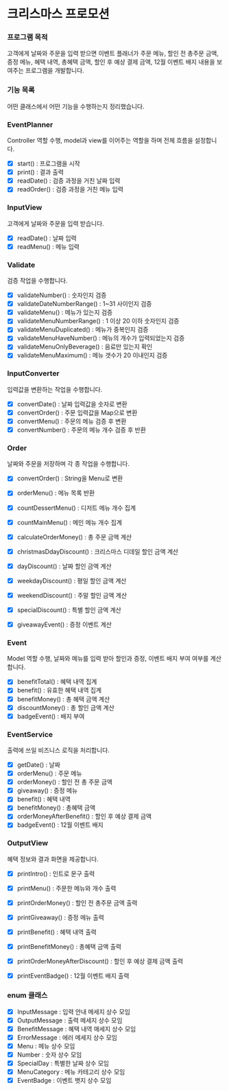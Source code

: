 # 크리스마스 프로모션


### 프로그램 목적

고객에게 날짜와 주문을 입력 받으면 이벤트 플래너가 주문 메뉴, 할인 전 총주문 금액, 증정 메뉴, 혜택 내역, 총혜택 금액, 할인 후 예상 결제 금액, 12월 이벤트 배지 내용을 보여주는 프로그램을 개발합니다.

### 기능 목록

어떤 클래스에서 어떤 기능을 수행하는지 정리했습니다.

### EventPlanner

Controller 역할 수행, model과 view를 이어주는 역할을 하며 전체 흐름을 설정합니다.

- [X]  start() : 프로그램을 시작
- [X]  print() : 결과 출력 
- [X]  readDate() : 검증 과정을 거친 날짜 입력
- [X]  readOrder() : 검증 과정을 거친 메뉴 입력 

### InputView

고객에게 날짜와 주문을 입력 받습니다.

- [X]  readDate() : 날짜 입력
- [X]  readMenu() : 메뉴 입력

### Validate

검증 작업을 수행합니다.

- [X]  validateNumber() : 숫자인지 검증
- [X]  validateDateNumberRange() : 1~31 사이인지 검증
- [X]  validateMenu() : 메뉴가 있는지 검증
- [X]  validateMenuNumberRange() : 1 이상 20 이하 숫자인지 검증
- [X]  validateMenuDuplicated() : 메뉴가 중복인지 검증
- [X]  validateMenuHaveNumber() : 메뉴의 개수가 입력되었는지 검증
- [X]  validateMenuOnlyBeverage() : 음료만 있는지 확인
- [X]  validateMenuMaximum() : 메뉴 갯수가 20 이내인지 검증

### InputConverter

입력값을 변환하는 작업을 수행합니다.

- [X]  convertDate() : 날짜 입력값을 숫자로 변환
- [X]  convertOrder() : 주문 입력값을 Map으로 변환 
- [X]  convertMenu() : 주문의 메뉴 검증 후 변환
- [X]  convertNumber() : 주문의 메뉴 개수 검증 후 반환

### Order

날짜와 주문을 저장하며 각 종 작업을 수행합니다. 

- [X]  convertOrder() : String을 Menu로 변환 
- [X]  orderMenu() : 메뉴 목록 반환
- [X]  countDessertMenu() : 디저트 메뉴 개수 집계 
- [X]  countMainMenu() : 메인 메뉴 개수 집계
- [X]  calculateOrderMoney() : 총 주문 금액 계산
- [X]  christmasDdayDiscount() : 크리스마스 디데일 할인 금액 계산
- [X]  dayDiscount() : 날짜 할인 금액 계산
- [X]  weekdayDiscount() : 평일 할인 금액 계산
- [X]  weekendDiscount() : 주말 할인 금액 계산
- [X]  specialDiscount() : 특별 할인 금액 계산
- [X]  giveawayEvent() : 증정 이벤트 계산

 
### Event

Model 역할 수행, 날짜와 메뉴를 입력 받아 할인과 증정, 이벤트 배지 부여 여부를 계산합니다.

- [X]  benefitTotal() : 혜택 내역 집계
- [X]  benefit() : 유효한 혜택 내역 집계
- [X]  benefitMoney() : 총 혜택 금액 계산
- [X]  discountMoney() : 총 할인 금액 계산
- [X]  badgeEvent() : 배지 부여

### EventService

출력에 쓰일 비즈니스 로직을 처리합니다. 

- [X] getDate() : 날짜 
- [X] orderMenu() : 주문 메뉴 
- [X] orderMoney() : 할인 전 총 주문 금액
- [X] giveaway() : 증정 메뉴 
- [X] benefit() : 혜택 내역 
- [X] benefitMoney() : 총혜택 금액
- [X] orderMoneyAfterBenefit() : 할인 후 예상 결제 금액
- [X] badgeEvent() : 12월 이벤트 배지

### OutputView

혜택 정보와 결과 화면을 제공합니다.

- [X]  printIntro() : 인트로 문구 출력
- [X]  printMenu() : 주문한 메뉴와 개수 출력
- [X]  printOrderMoney() : 할인 전 총주문 금액 출력
- [X]  printGiveaway() : 증정 메뉴 출력
- [X]  printBenefit() : 혜택 내역 출력
- [X]  printBenefitMoney() : 총혜택 금액 출력
- [X]  printOrderMoneyAfterDiscount() : 할인 후 예상 결제 금액 출력
- [X]  printEventBadge() : 12월 이벤트 배지 출력


### enum 클래스

- [X]  InputMessage : 입력 안내 메세지 상수 모임
- [X]  OutputMessage : 출력 메세지 상수 모임
- [X]  BenefitMessage : 혜택 내역 매세지 상수 모임
- [X]  ErrorMessage : 에러 메세지 상수 모임
- [X]  Menu : 메뉴 상수 모임
- [X]  Number : 숫자 상수 모임
- [X]  SpecialDay : 특별한 날짜 상수 모임
- [X]  MenuCategory : 메뉴 카테고리 상수 모임
- [X]  EventBadge : 이벤트 뱃지 상수 모임
